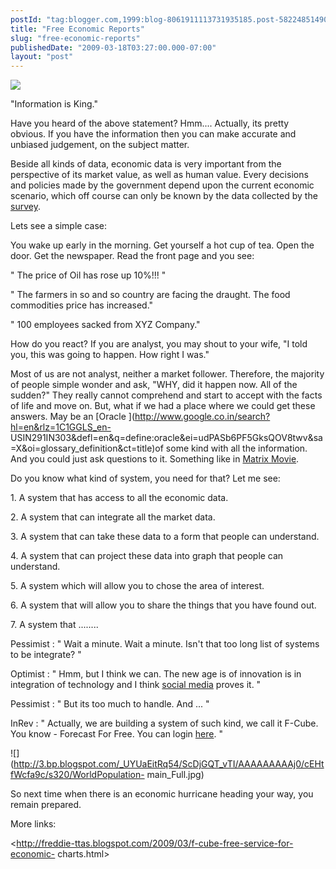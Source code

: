 ```yaml
---
postId: "tag:blogger.com,1999:blog-8061911113731935185.post-5822485149094199642"
title: "Free Economic Reports"
slug: "free-economic-reports"
publishedDate: "2009-03-18T03:27:00.000-07:00"
layout: "post"
---
```


[![](http://4.bp.blogspot.com/_UYUaEitRq54/ScDksyNGmyI/AAAAAAAAAj8/TAHMwf_4yP0/s320/200805182208060.survey.jpg)](http://4.bp.blogspot.com/_UYUaEitRq54/ScDksyNGmyI/AAAAAAAAAj8/TAHMwf_4yP0/s1600-h/200805182208060.survey.jpg)

"Information is King."  

  

Have you heard of the above statement? Hmm.... Actually, its pretty obvious.
If you have the information then you can make accurate and unbiased judgement,
on the subject matter.

  

Beside all kinds of data, economic data is very important from the perspective
of its market value, as well as human value. Every decisions and policies made
by the government depend upon the current economic scenario, which off course
can only be known by the data collected by the
[survey](http://en.wikipedia.org/wiki/Survey).

  

Lets see a simple case:

You wake up early in the morning. Get yourself a hot cup of tea. Open the
door. Get the newspaper. Read the front page and you see:  

  

" The price of Oil has rose up 10%!!! "

  

" The farmers in so and so country are facing the draught. The food
commodities price has increased."

  

" 100 employees sacked from XYZ Company."

  

How do you react? If you are analyst, you may shout to your wife, "I told you,
this was going to happen. How right I was."  

  

Most of us are not analyst, neither a market follower. Therefore, the majority
of people simple wonder and ask, "WHY, did it happen now. All of the sudden?"
They really cannot comprehend and start to accept with the facts of life and
move on. But, what if we had a place where we could get these answers. May be
an [Oracle ](http://www.google.co.in/search?hl=en&rlz=1C1GGLS_en-
USIN291IN303&defl=en&q=define:oracle&ei=udPASb6PF5GksQOV8twv&sa=X&oi=glossary_definition&ct=title)of
some kind with all the information. And you could just ask questions to it.
Something like in [Matrix Movie](http://en.wikipedia.org/wiki/The_Matrix).

  

Do you know what kind of system, you need for that? Let me see:

  

1\. A system that has access to all the economic data.

2\. A system that can integrate all the market data.

3\. A system that can take these data to a form that people can understand.

4\. A system that can project these data into graph that people can
understand.

5\. A system which will allow you to chose the area of interest.

6\. A system that will allow you to share the things that you have found out.

7\. A system that ........

  

Pessimist : " Wait a minute. Wait a minute. Isn't that too long list of
systems to be integrate? "  

  

Optimist : " Hmm, but I think we can. The new age is of innovation is in
integration of technology and I think [social
media](http://en.wikipedia.org/wiki/Social_media) proves it. "  

  

Pessimist : " But its too much to handle. And ... "  

  

InRev : " Actually, we are building a system of such kind, we call it F-Cube.
You know - Forecast For Free. You can login [here](http://www.f-cube.us/). "

  

![](http://3.bp.blogspot.com/_UYUaEitRq54/ScDjGQT_vTI/AAAAAAAAAj0/cEHtfWcfa9c/s320/WorldPopulation-
main_Full.jpg)

So next time when there is an economic hurricane heading your way, you remain
prepared.

  

More links:  

<http://freddie-ttas.blogspot.com/2009/03/f-cube-free-service-for-economic-
charts.html>  

  

  

